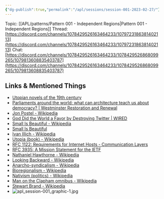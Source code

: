 ```yaml
---
{"dg-publish":true,"permalink":"/apl/sessions/session-001-2023-02-27/"}
---
```



Topic: [[APL/patterns/Pattern 001 - Independent Regions\|Pattern 001 - Independent Regions]]
Thread: [https://discord.com/channels/1078429526163464233/1079723186381402113](https://discord.com/channels/1078429526163464233/1079723186381402113)
Chat: [https://discord.com/channels/1078429526163464233/1078429526868099265/1079813608835403787](https://discord.com/channels/1078429526163464233/1078429526868099265/1079813608835403787)

## Links & Mentioned Things

- [Utopian novels of the 19th century](https://lizadaly.com/pages/utopian-novels/)
- [Parliaments around the world: what can architecture teach us about democracy? | Westminster Restoration and Renewal](https://www.hansardsociety.org.uk/blog/parliaments-around-the-world-what-can-architecture-teach-us-about-democracy)
- [Jon Postel - Wikipedia](https://en.wikipedia.org/wiki/Jon_Postel)
- [God Did the World a Favor by Destroying Twitter | WIRED](https://www.wired.com/story/god-did-us-a-favor-by-destroying-twitter/)
- [Small Is Beautiful - Wikipedia](https://en.wikipedia.org/wiki/Small_Is_Beautiful)
- [Small Is Beautiful](https://web.archive.org/web/20141014171926/http://www.ditext.com/schumacher/small/small.html)
- [Ivan Illich - Wikipedia](https://en.wikipedia.org/wiki/Ivan_Illich)
- [Utopia \(book\) - Wikipedia](https://en.wikipedia.org/wiki/Utopia_(book))
- [RFC 1122: Requirements for Internet Hosts - Communication Layers](https://www.rfc-editor.org/rfc/rfc1122.html)
- [RFC 3935: A Mission Statement for the IETF](https://www.rfc-editor.org/rfc/rfc3935.html)
- [Nathaniel Hawthorne - Wikipedia](https://en.wikipedia.org/wiki/Nathaniel_Hawthorne#Novels)
- [Looking Backward - Wikipedia](https://en.wikipedia.org/wiki/Looking_Backward)
- [Anarcho-syndicalism - Wikipedia](https://en.wikipedia.org/wiki/Anarcho-syndicalism)
- [Bioregionalism - Wikipedia](https://en.wikipedia.org/wiki/Bioregionalism)
- [Nativism \(politics\) - Wikipedia](https://en.wikipedia.org/wiki/Nativism_(politics))
- [Man on the Clapham omnibus - Wikipedia](https://en.wikipedia.org/wiki/Man_on_the_Clapham_omnibus)
- [Stewart Brand - Wikipedia](https://en.wikipedia.org/wiki/Stewart_Brand)
- ![apl_session-001_graphic-1.jpg](/img/user/assets/apl_session-001_graphic-1.jpg)